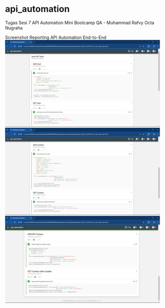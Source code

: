 # api_automation
Tugas Sesi 7 API Automation Mini Bootcamp QA - Muhammad Rafvy Octa Nugraha

Screenshot Reporting API Automation End-to-End
![alt text](https://github.com/rafvyocta/api_automation/blob/main/screenshot_reporting/Report%201.png?raw=true)
![alt text](https://github.com/rafvyocta/api_automation/blob/main/screenshot_reporting/Report%202.png?raw=true)
![alt text](https://github.com/rafvyocta/api_automation/blob/main/screenshot_reporting/Report%203.png?raw=true)
